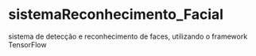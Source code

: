 # sistemaReconhecimento_Facial
sistema de detecção e reconhecimento de faces, utilizando o framework TensorFlow
